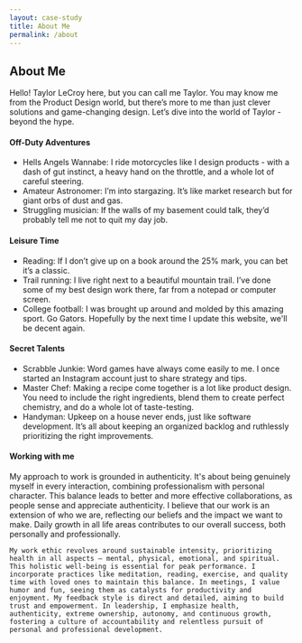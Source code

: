 ```yaml
---
layout: case-study
title: About Me
permalink: /about
---
```


<h2 class="about-header">About Me</h2>

<div class="page-body-wrapper">
  <p class="page-body-copy">
    Hello! Taylor LeCroy here, but you can call me Taylor. You may know me from the Product Design world, but there’s more to me than just clever solutions and game-changing design. Let’s dive into the world of Taylor - beyond the hype.
  </p>

  <h4 class="about-interior-subhead">
    Off-Duty Adventures
  </h4>
  <ul class="page-body-list">
    <li><span>Hells Angels Wannabe:</span> I ride motorcycles like I design products - with a dash of gut instinct, a heavy hand on the throttle, and a whole lot of careful steering.
    </li>
    <li><span>Amateur Astronomer:</span> I’m into stargazing. It’s like market research but for giant orbs of dust and gas.</li>
    <li><span>Struggling musician:</span> If the walls of my basement could talk, they’d probably tell me not to quit my day job.</li>
  </ul>

  <h4 class="about-interior-subhead">
    Leisure Time
  </h4>
  <ul class="page-body-list">
    <li><span>Reading:</span> If I don’t give up on a book around the 25% mark, you can bet it’s a classic.
    </li>
    <li><span>Trail running:</span> I live right next to a beautiful mountain trail. I’ve done some of my best design work there, far from a notepad or computer screen.</li>
    <li><span>College football:</span> I was brought up around and molded by this amazing sport. Go Gators. Hopefully by the next time I update this website, we'll be decent again.</li>
  </ul>

  <h4 class="about-interior-subhead">
    Secret Talents
  </h4>
  <ul class="page-body-list">
    <li><span>Scrabble Junkie:</span> Word games have always come easily to me. I once started an Instagram account just to share strategy and tips.
    </li>
    <li><span>Master Chef:</span> Making a recipe come together is a lot like product design. You need to include the right ingredients, blend them to create perfect chemistry, and do a whole lot of taste-testing.</li>
    <li><span>Handyman:</span> Upkeep on a house never ends, just like software development. It’s all about keeping an organized backlog and ruthlessly prioritizing the right improvements.</li>
  </ul>

  <h4 class="about-interior-subhead">
    Working with me
  </h4>
  <p class="page-body-copy">
    My approach to work is grounded in authenticity. It's about being genuinely myself in every interaction, combining professionalism with personal character. This balance leads to better and more effective collaborations, as people sense and appreciate authenticity. I believe that our work is an extension of who we are, reflecting our beliefs and the impact we want to make. Daily growth in all life areas contributes to our overall success, both personally and professionally.

    My work ethic revolves around sustainable intensity, prioritizing health in all aspects – mental, physical, emotional, and spiritual. This holistic well-being is essential for peak performance. I incorporate practices like meditation, reading, exercise, and quality time with loved ones to maintain this balance. In meetings, I value humor and fun, seeing them as catalysts for productivity and enjoyment. My feedback style is direct and detailed, aiming to build trust and empowerment. In leadership, I emphasize health, authenticity, extreme ownership, autonomy, and continuous growth, fostering a culture of accountability and relentless pursuit of personal and professional development.
  </p>
</div>
